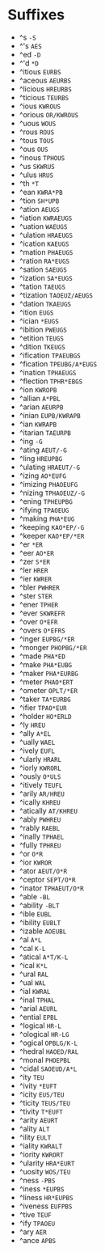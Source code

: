 # Suffixes

* ^s `-S`
* ^'s `AES`
* ^ed `-D`
* ^'d `*D`
* ^itious `EURBS`
* ^aceous `AEURBS`
* ^licious `HREURBS`
* ^ticious `TEURBS`
* ^ious `KWROUS`
* ^orious `OR/KWROUS`
* ^uous `WOUS`
* ^rous `ROUS`
* ^tous `TOUS`
* ^ous `OUS`
* ^inous `TPHOUS`
* ^us `SKWRUS`
* ^ulus `HRUS`
* ^th `*T`
* ^ean `KWRA*PB`
* ^tion `SH*UPB`
* ^ation `AEUGS`
* ^iation `KWRAEUGS`
* ^uation `WAEUGS`
* ^ulation `HRAEUGS`
* ^ication `KAEUGS`
* ^mation `PHAEUGS`
* ^ration `RA*EUGS`
* ^sation `SAEUGS`
* ^ization `SA*EUGS`
* ^tation `TAEUGS`
* ^tization `TAOEUZ/AEUGS`
* ^dation `TKAEUGS`
* ^ition `EUGS`
* ^ician `*EUGS`
* ^ibition `PWEUGS`
* ^etition `TEUGS`
* ^dition `TKEUGS`
* ^ification `TPAEUBGS`
* ^fication `TPEUBG/A*EUGS`
* ^ination `TPHAEUGS`
* ^flection `TPHR*EBGS`
* ^ion `KWROPB`
* ^allian `A*PBL`
* ^arian `AEURPB`
* ^inian `EUPB/KWRAPB`
* ^ian `KWRAPB`
* ^itarian `TAEURPB`
* ^ing `-G`
* ^ating `AEUT/-G`
* ^ling `HREUPBG`
* ^ulating `HRAEUT/-G`
* ^izing `AO*EUFG`
* ^imizing `PHAOEUFG`
* ^nizing `TPHAOEUZ/-G`
* ^ening `TPHEUPBG`
* ^ifying `TPAOEUG`
* ^making `PHA*EUG`
* ^keeping `KAO*EP/-G`
* ^keeper `KAO*EP/*ER`
* ^er `*ER`
* ^eer `AO*ER`
* ^zer `S*ER`
* ^ler `HRER`
* ^ier `KWRER`
* ^bler `PWHRER`
* ^ster `STER`
* ^ener `TPHER`
* ^ever `SKWREFR`
* ^over `O*EFR`
* ^overs `O*EFRS`
* ^inger `EUPBG/*ER`
* ^monger `PHOPBG/*ER`
* ^made `PHA*ED`
* ^make `PHA*EUBG`
* ^maker `PHA*EURBG`
* ^meter `PHAO*ERT`
* ^ometer `OPLT/*ER`
* ^taker `TA*EURBG`
* ^ifier `TPAO*EUR`
* ^holder `HO*ERLD`
* ^ly `HREU`
* ^ally `A*EL`
* ^ually `WAEL`
* ^ively `EUFL`
* ^ularly `HRARL`
* ^iorly `KWRORL`
* ^ously `O*ULS`
* ^itively `TEUFL`
* ^arily `AR/HREU`
* ^ically `KHREU`
* ^atically `AT/KHREU`
* ^ably `PWHREU`
* ^rably `RAEBL`
* ^inally `TPHAEL`
* ^fully `TPHREU`
* ^or `O*R`
* ^ior `KWROR`
* ^ator `AEUT/O*R`
* ^ceptor `SEPT/O*R`
* ^inator `TPHAEUT/O*R`
* ^able `-BL`
* ^ability `-BLT`
* ^ible `EUBL`
* ^ibility `EUBLT`
* ^izable `AOEUBL`
* ^al `A*L`
* ^cal `K-L`
* ^atical `A*T/K-L`
* ^ical `K*L`
* ^ural `RAL`
* ^ual `WAL`
* ^ial `KWRAL`
* ^inal `TPHAL`
* ^arial `AEURL`
* ^ential `EPBL`
* ^logical `HR-L`
* ^ological `HR-LG`
* ^ogical `OPBLG/K-L`
* ^hedral `HAOED/RAL`
* ^monal `PHOEPBL`
* ^cidal `SAOEUD/A*L`
* ^ity `TEU`
* ^ivity `*EUFT`
* ^icity `EUS/TEU`
* ^ticity `TEUS/TEU`
* ^tivity `T*EUFT`
* ^arity `AEURT`
* ^ality `ALT`
* ^ility `EULT`
* ^iality `KWRALT`
* ^iority `KWRORT`
* ^ularity `HRA*EURT`
* ^uosity `WOS/TEU`
* ^ness `-PBS`
* ^iness `*EUPBS`
* ^liness `HR*EUPBS`
* ^iveness `EUFPBS`
* ^tive `TEUF`
* ^ify `TPAOEU`
* ^ary `AER`
* ^ance `APBS`
